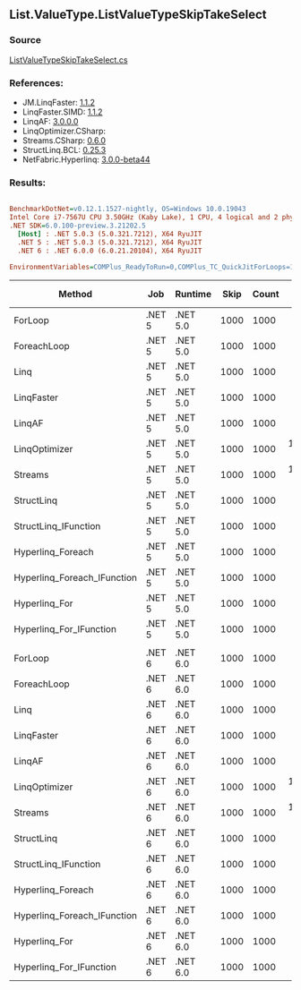 ﻿## List.ValueType.ListValueTypeSkipTakeSelect

### Source
[ListValueTypeSkipTakeSelect.cs](../LinqBenchmarks/List/ValueType/ListValueTypeSkipTakeSelect.cs)

### References:
- JM.LinqFaster: [1.1.2](https://www.nuget.org/packages/JM.LinqFaster/1.1.2)
- LinqFaster.SIMD: [1.1.2](https://www.nuget.org/packages/LinqFaster.SIMD/1.0.3)
- LinqAF: [3.0.0.0](https://www.nuget.org/packages/LinqAF/3.0.0.0)
- LinqOptimizer.CSharp: [](https://www.nuget.org/packages/LinqOptimizer.CSharp/)
- Streams.CSharp: [0.6.0](https://www.nuget.org/packages/Streams.CSharp/0.6.0)
- StructLinq.BCL: [0.25.3](https://www.nuget.org/packages/StructLinq.BCL/0.25.3)
- NetFabric.Hyperlinq: [3.0.0-beta44](https://www.nuget.org/packages/NetFabric.Hyperlinq/3.0.0-beta44)

### Results:
``` ini

BenchmarkDotNet=v0.12.1.1527-nightly, OS=Windows 10.0.19043
Intel Core i7-7567U CPU 3.50GHz (Kaby Lake), 1 CPU, 4 logical and 2 physical cores
.NET SDK=6.0.100-preview.3.21202.5
  [Host] : .NET 5.0.3 (5.0.321.7212), X64 RyuJIT
  .NET 5 : .NET 5.0.3 (5.0.321.7212), X64 RyuJIT
  .NET 6 : .NET 6.0.0 (6.0.21.20104), X64 RyuJIT

EnvironmentVariables=COMPlus_ReadyToRun=0,COMPlus_TC_QuickJitForLoops=1,COMPlus_TieredPGO=1  

```
|                      Method |    Job |  Runtime | Skip | Count |      Mean |    Error |   StdDev |    Median | Ratio | RatioSD |   Gen 0 |   Gen 1 | Gen 2 | Allocated |
|---------------------------- |------- |--------- |----- |------ |----------:|---------:|---------:|----------:|------:|--------:|--------:|--------:|------:|----------:|
|                     ForLoop | .NET 5 | .NET 5.0 | 1000 |  1000 |  18.28 μs | 0.058 μs | 0.052 μs |  18.29 μs |  1.00 |    0.00 |       - |       - |     - |         - |
|                 ForeachLoop | .NET 5 | .NET 5.0 | 1000 |  1000 |  23.20 μs | 0.077 μs | 0.064 μs |  23.20 μs |  1.27 |    0.01 |  0.0305 |       - |     - |      96 B |
|                        Linq | .NET 5 | .NET 5.0 | 1000 |  1000 |  26.05 μs | 0.083 μs | 0.073 μs |  26.05 μs |  1.42 |    0.01 |  0.1526 |       - |     - |     320 B |
|                  LinqFaster | .NET 5 | .NET 5.0 | 1000 |  1000 |  51.02 μs | 1.013 μs | 2.740 μs |  49.68 μs |  2.76 |    0.08 | 90.8813 |       - |     - | 192,168 B |
|                      LinqAF | .NET 5 | .NET 5.0 | 1000 |  1000 |  51.78 μs | 0.792 μs | 0.741 μs |  51.89 μs |  2.83 |    0.04 |       - |       - |     - |         - |
|               LinqOptimizer | .NET 5 | .NET 5.0 | 1000 |  1000 | 108.34 μs | 1.133 μs | 1.060 μs | 108.03 μs |  5.92 |    0.07 | 95.2148 | 23.6816 |     - | 219,938 B |
|                     Streams | .NET 5 | .NET 5.0 | 1000 |  1000 | 131.33 μs | 2.583 μs | 4.022 μs | 132.63 μs |  7.04 |    0.25 |  0.4883 |       - |     - |   1,176 B |
|                  StructLinq | .NET 5 | .NET 5.0 | 1000 |  1000 |  18.80 μs | 0.033 μs | 0.026 μs |  18.80 μs |  1.03 |    0.00 |  0.0305 |       - |     - |     120 B |
|        StructLinq_IFunction | .NET 5 | .NET 5.0 | 1000 |  1000 |  18.08 μs | 0.061 μs | 0.051 μs |  18.07 μs |  0.99 |    0.00 |       - |       - |     - |         - |
|           Hyperlinq_Foreach | .NET 5 | .NET 5.0 | 1000 |  1000 |  19.71 μs | 0.069 μs | 0.061 μs |  19.70 μs |  1.08 |    0.01 |       - |       - |     - |         - |
| Hyperlinq_Foreach_IFunction | .NET 5 | .NET 5.0 | 1000 |  1000 |  17.31 μs | 0.083 μs | 0.074 μs |  17.32 μs |  0.95 |    0.00 |       - |       - |     - |         - |
|               Hyperlinq_For | .NET 5 | .NET 5.0 | 1000 |  1000 |  19.56 μs | 0.044 μs | 0.036 μs |  19.55 μs |  1.07 |    0.00 |       - |       - |     - |         - |
|     Hyperlinq_For_IFunction | .NET 5 | .NET 5.0 | 1000 |  1000 |  17.30 μs | 0.043 μs | 0.038 μs |  17.29 μs |  0.95 |    0.00 |       - |       - |     - |         - |
|                             |        |          |      |       |           |          |          |           |       |         |         |         |       |           |
|                     ForLoop | .NET 6 | .NET 6.0 | 1000 |  1000 |  18.02 μs | 0.106 μs | 0.094 μs |  18.02 μs |  1.00 |    0.00 |       - |       - |     - |         - |
|                 ForeachLoop | .NET 6 | .NET 6.0 | 1000 |  1000 |  23.10 μs | 0.111 μs | 0.093 μs |  23.10 μs |  1.28 |    0.01 |  0.0305 |       - |     - |      96 B |
|                        Linq | .NET 6 | .NET 6.0 | 1000 |  1000 |  23.72 μs | 0.106 μs | 0.083 μs |  23.70 μs |  1.32 |    0.01 |  0.1526 |       - |     - |     320 B |
|                  LinqFaster | .NET 6 | .NET 6.0 | 1000 |  1000 |  51.27 μs | 1.021 μs | 2.524 μs |  50.43 μs |  2.74 |    0.08 | 90.8813 |       - |     - | 192,168 B |
|                      LinqAF | .NET 6 | .NET 6.0 | 1000 |  1000 |  58.94 μs | 1.068 μs | 0.999 μs |  59.20 μs |  3.28 |    0.03 |       - |       - |     - |         - |
|               LinqOptimizer | .NET 6 | .NET 6.0 | 1000 |  1000 | 126.23 μs | 1.184 μs | 1.108 μs | 126.17 μs |  7.01 |    0.07 | 95.9473 | 19.0430 |     - | 219,476 B |
|                     Streams | .NET 6 | .NET 6.0 | 1000 |  1000 | 120.71 μs | 0.784 μs | 0.655 μs | 120.62 μs |  6.70 |    0.05 |  0.4883 |       - |     - |   1,177 B |
|                  StructLinq | .NET 6 | .NET 6.0 | 1000 |  1000 |  18.58 μs | 0.059 μs | 0.052 μs |  18.57 μs |  1.03 |    0.01 |  0.0305 |       - |     - |     120 B |
|        StructLinq_IFunction | .NET 6 | .NET 6.0 | 1000 |  1000 |  18.15 μs | 0.073 μs | 0.068 μs |  18.15 μs |  1.01 |    0.01 |       - |       - |     - |         - |
|           Hyperlinq_Foreach | .NET 6 | .NET 6.0 | 1000 |  1000 |  19.72 μs | 0.193 μs | 0.161 μs |  19.67 μs |  1.09 |    0.01 |       - |       - |     - |         - |
| Hyperlinq_Foreach_IFunction | .NET 6 | .NET 6.0 | 1000 |  1000 |  17.45 μs | 0.065 μs | 0.057 μs |  17.44 μs |  0.97 |    0.01 |       - |       - |     - |         - |
|               Hyperlinq_For | .NET 6 | .NET 6.0 | 1000 |  1000 |  19.79 μs | 0.056 μs | 0.053 μs |  19.78 μs |  1.10 |    0.00 |       - |       - |     - |         - |
|     Hyperlinq_For_IFunction | .NET 6 | .NET 6.0 | 1000 |  1000 |  17.39 μs | 0.069 μs | 0.061 μs |  17.41 μs |  0.96 |    0.01 |       - |       - |     - |         - |

